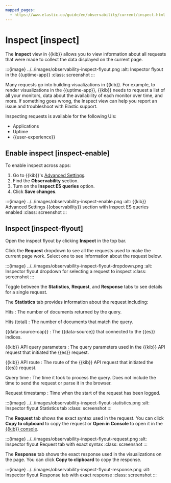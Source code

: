 ```yaml
---
mapped_pages:
  - https://www.elastic.co/guide/en/observability/current/inspect.html
---
```


# Inspect [inspect]

The **Inspect** view in {{kib}} allows you to view information about all requests that were made to collect the data displayed on the current page.

:::{image} ../../images/observability-inspect-flyout.png
:alt: Inspector flyout in the {{uptime-app}}
:class: screenshot
:::

Many requests go into building visualizations in {{kib}}. For example, to render visualizations in the {{uptime-app}}, {{kib}} needs to request a list of all your monitors, data about the availability of each monitor over time, and more. If something goes wrong, the Inspect view can help you report an issue and troubleshoot with Elastic support.

Inspecting requests is available for the following UIs:

* Applications
* Uptime
* {{user-experience}}


## Enable inspect [inspect-enable]

To enable inspect across apps:

1. Go to {{kib}}'s [Advanced Settings](kibana://reference/advanced-settings.md).
2. Find the **Observability** section.
3. Turn on the **Inspect ES queries** option.
4. Click **Save changes**.

:::{image} ../../images/observability-inspect-enable.png
:alt: {{kib}} Advanced Settings {{observability}} section with Inspect ES queries enabled
:class: screenshot
:::


## Inspect [inspect-flyout]

Open the inspect flyout by clicking **Inspect** in the top bar.

Click the **Request** dropdown to see all the requests used to make the current page work. Select one to see information about the request below.

:::{image} ../../images/observability-inspect-flyout-dropdown.png
:alt: Inspector flyout dropdown for selecting a request to inspect
:class: screenshot
:::

Toggle between the **Statistics**, **Request**, and **Response** tabs to see details for a single request.

The **Statistics** tab provides information about the request including:

Hits
:   The number of documents returned by the query.

Hits (total)
:   The number of documents that match the query.

{{data-source-cap}}
:   The {{data-source}} that connected to the {{es}} indices.

{{kib}} API query parameters
:   The query parameters used in the {{kib}} API request that initiated the {{es}} request.

{{kib}} API route
:   The route of the {{kib}} API request that initiated the {{es}} request.

Query time
:   The time it took to process the query. Does not include the time to send the request or parse it in the browser.

Request timestamp
:   Time when the start of the request has been logged.

:::{image} ../../images/observability-inspect-flyout-statistics.png
:alt: Inspector flyout Statistics tab
:class: screenshot
:::

The **Request** tab shows the exact syntax used in the request. You can click **Copy to clipboard** to copy the request or **Open in Console** to open it in the [{{kib}} console](../../explore-analyze/query-filter/tools/console.md).

:::{image} ../../images/observability-inspect-flyout-request.png
:alt: Inspector flyout Request tab with exact syntax
:class: screenshot
:::

The **Response** tab shows the exact response used in the visualizations on the page. You can click **Copy to clipboard** to copy the response.

:::{image} ../../images/observability-inspect-flyout-response.png
:alt: Inspector flyout Response tab with exact response
:class: screenshot
:::

